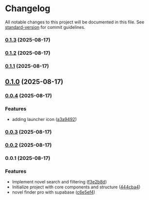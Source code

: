 # Changelog

All notable changes to this project will be documented in this file. See [standard-version](https://github.com/conventional-changelog/standard-version) for commit guidelines.

### [0.1.3](https://github.com/hdfiresky/Problembuddy-deploy/compare/v0.1.2...v0.1.3) (2025-08-17)

### [0.1.2](https://github.com/hdfiresky/Problembuddy-deploy/compare/v0.1.1...v0.1.2) (2025-08-17)

### [0.1.1](https://github.com/hdfiresky/Problembuddy-deploy/compare/v0.1.0...v0.1.1) (2025-08-17)

## [0.1.0](https://github.com/hdfiresky/Problembuddy-deploy/compare/v0.0.4...v0.1.0) (2025-08-17)

### [0.0.4](https://github.com/hdfiresky/Problembuddy-deploy/compare/v0.0.3...v0.0.4) (2025-08-17)


### Features

* adding launcher icon ([a3a9492](https://github.com/hdfiresky/Problembuddy-deploy/commit/a3a94920c438f1603d63bba31781abe0b368234f))

### [0.0.3](https://github.com/hdfiresky/Problembuddy-deploy/compare/v0.0.2...v0.0.3) (2025-08-17)

### [0.0.2](https://github.com/hdfiresky/Problembuddy-deploy/compare/v0.0.1...v0.0.2) (2025-08-17)

### 0.0.1 (2025-08-17)


### Features

* Implement novel search and filtering ([f3e2b8d](https://github.com/hdfiresky/Problembuddy-deploy/commit/f3e2b8d02c93a248773e2ac72e638323ad6207dc))
* Initialize project with core components and structure ([444cba4](https://github.com/hdfiresky/Problembuddy-deploy/commit/444cba4e6422fbc5bad5bbb6d6641ed88d607d48))
* novel finder pro with supabase ([c6e5ef4](https://github.com/hdfiresky/Problembuddy-deploy/commit/c6e5ef4b48a0d67058f461d3c15357985323f5f6))
